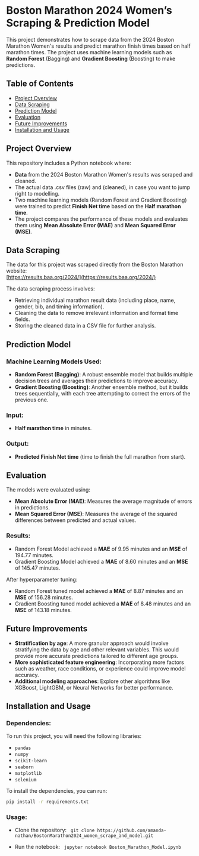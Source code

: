 # Boston Marathon 2024 Women’s Scraping & Prediction Model

This project demonstrates how to scrape data from the 2024 Boston Marathon Women's results and predict marathon finish times based on half marathon times. The project uses machine learning models such as **Random Forest** (Bagging) and **Gradient Boosting** (Boosting) to make predictions.

## Table of Contents

- [Project Overview](#project-overview)
- [Data Scraping](#data-scraping)
- [Prediction Model](#prediction-model)
- [Evaluation](#evaluation)
- [Future Improvements](#future-improvements)
- [Installation and Usage](#installation-and-usage)

## Project Overview

This repository includes a Python notebook where:
- **Data** from the 2024 Boston Marathon Women's results was scraped and cleaned.
- The actual data .csv files (raw) and (cleaned), in case you want to jump right to modelling.
- Two machine learning models (Random Forest and Gradient Boosting) were trained to predict **Finish Net time** based on the **Half marathon time**.
- The project compares the performance of these models and evaluates them using **Mean Absolute Error (MAE)** and **Mean Squared Error (MSE)**.

## Data Scraping

The data for this project was scraped directly from the Boston Marathon website:  
[https://results.baa.org/2024/](https://results.baa.org/2024/)

The data scraping process involves:
- Retrieving individual marathon result data (including place, name, gender, bib, and timing information).
- Cleaning the data to remove irrelevant information and format time fields.
- Storing the cleaned data in a CSV file for further analysis.

## Prediction Model

### Machine Learning Models Used:
- **Random Forest (Bagging)**: A robust ensemble model that builds multiple decision trees and averages their predictions to improve accuracy.
- **Gradient Boosting (Boosting)**: Another ensemble method, but it builds trees sequentially, with each tree attempting to correct the errors of the previous one.

### Input:
- **Half marathon time** in minutes.

### Output:
- **Predicted Finish Net time** (time to finish the full marathon from start).

## Evaluation

The models were evaluated using:
- **Mean Absolute Error (MAE)**: Measures the average magnitude of errors in predictions.
- **Mean Squared Error (MSE)**: Measures the average of the squared differences between predicted and actual values.

### Results:
- Random Forest Model achieved a **MAE** of 9.95 minutes and an **MSE** of 194.77 minutes.
- Gradient Boosting Model achieved a **MAE** of 8.60 minutes and an **MSE** of 145.47 minutes.

After hyperparameter tuning:
- Random Forest tuned model achieved a **MAE** of 8.87 minutes and an **MSE** of 156.28 minutes.
- Gradient Boosting tuned model achieved a **MAE** of 8.48 minutes and an **MSE** of 143.18 minutes.

## Future Improvements

- **Stratification by age**: A more granular approach would involve stratifying the data by age and other relevant variables. This would provide more accurate predictions tailored to different age groups.
- **More sophisticated feature engineering**: Incorporating more factors such as weather, race conditions, or experience could improve model accuracy.
- **Additional modeling approaches**: Explore other algorithms like XGBoost, LightGBM, or Neural Networks for better performance.

## Installation and Usage

### Dependencies:
To run this project, you will need the following libraries:

- `pandas`
- `numpy`
- `scikit-learn`
- `seaborn`
- `matplotlib`
- `selenium` 

To install the dependencies, you can run:

```bash
pip install -r requirements.txt
```

### Usage:

- Clone the repository:
` git clone https://github.com/amanda-nathan/BostonMarathon2024_women_scrape_and_model.git`

- Run the notebook:
` jupyter notebook Boston_Marathon_Model.ipynb`

